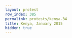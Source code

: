 ```yaml
---
layout: protest
row_index: 385
permalink: protests/kenya-34
title: Kenya, January 2015
hidden: true
---
```

